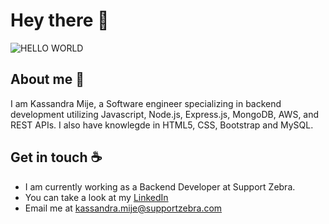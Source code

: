 # Hey there :wave:

![HELLO WORLD](https://user-images.githubusercontent.com/115439406/209640943-47832f27-693f-4f6f-84fa-724c1272d258.png)


## About me :pencil:

I am Kassandra Mije, a Software engineer specializing in backend development utilizing Javascript, Node.js, Express.js, MongoDB, AWS, and REST APIs.
I also have knowlegde in HTML5, CSS, Bootstrap and MySQL.


## Get in touch :coffee:

- I am currently working as a Backend Developer at Support Zebra.
- You can take a look at my [LinkedIn](https://www.linkedin.com/in/kassandra-mije/)
- Email me at kassandra.mije@supportzebra.com
